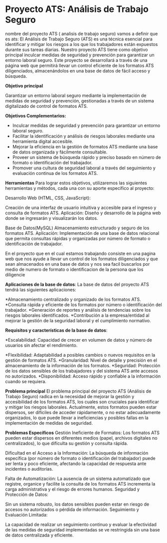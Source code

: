 # Proyecto ATS: Análisis de Trabajo Seguro
nombre del proyecto ATS ( analisis de trabajo seguro) 
vamos a definir que es ats: 
El Análisis de Trabajo Seguro (ATS) es una técnica esencial para identificar y mitigar los riesgos a los que los trabajadores están expuestos durante sus tareas diarias. Nuestro proyecto ATS tiene como objetivo principal inculcar medidas de seguridad y prevención para garantizar un entorno laboral seguro. Este proyecto se desarrollará a través de una página web que permitirá llevar un control eficiente de los formatos ATS diligenciados, almacenándolos en una base de datos de fácil acceso y búsqueda.

**Objetivo principal**

Garantizar un entorno laboral seguro mediante la implementación de medidas de seguridad y prevención, gestionadas a través de un sistema digitalizado de control de formatos ATS.

**Objetivos Complementarios:**
* Inculcar medidas de seguridad y prevención para garantizar un entorno laboral seguro.
* Facilitar la identificación y análisis de riesgos laborales mediante una herramienta digital accesible.
* Mejorar la eficiencia en la gestión de formatos ATS mediante una base de datos organizada y fácilmente consultable.
* Proveer un sistema de búsqueda rápido y preciso basado en número de formato o identificación del trabajador.
* Promover una cultura de seguridad laboral a través del seguimiento y evaluación continua de los formatos ATS.

**Herramientas**
Para lograr estos objetivos, utilizaremos las siguientes herramientas y métodos, cada una con su aporte específico al proyecto:

Desarrollo Web (HTML, CSS, JavaScript):

Creación de una interfaz de usuario intuitiva y accesible para el ingreso y consulta de formatos ATS.
Aplicación: Diseño y desarrollo de la página web donde se ingresarán y visualizarán los datos.

Base de Datos(MySQL)
Almacenamiento estructurado y seguro de los formatos ATS.
Aplicación: Implementación de una base de datos relacional que permita consultas rápidas y organizadas por número de formato o identificación de trabajador.

En el proyecto que en el cual estamos trabajando consiste en una pagina web que nos ayude a llevar un control de los formatos diligenciados y que sean almacenados en una base de datos y nos sea facil buscarlos por medio de numero de formato o identificacion de la persona que los diligencie

**Aplicaciones de la base de datos**:
La base de datos del proyecto ATS tendrá las siguientes aplicaciones:

*Almacenamiento centralizado y organizado de los formatos ATS.
*Consulta rápida y eficiente de los formatos por número o identificación del trabajador.
*Generación de reportes y análisis de tendencias sobre los riesgos laborales identificados.
*Contribución a la empresa/entidad al mejorar la gestión de la seguridad laboral y el cumplimiento normativo.

**Requisitos y características de la base de datos**:

*Escalabilidad: Capacidad de crecer en volumen de datos y número de usuarios sin afectar el rendimiento.

*Flexibilidad: Adaptabilidad a posibles cambios o nuevos requisitos en la gestión de formatos ATS.
*Granularidad: Nivel de detalle y precisión en el almacenamiento de la información de los formatos.
*Seguridad: Protección de los datos sensibles de los trabajadores y del sistema ATS ante accesos no autorizados.
*Disponibilidad: Acceso rápido y confiable a la información cuando se requiera.

**Problema principal**
El problema principal del proyecto ATS (Análisis de Trabajo Seguro) radica en la necesidad de mejorar la gestión y accesibilidad de los formatos ATS, los cuales son cruciales para identificar y mitigar los riesgos laborales.
Actualmente, estos formatos pueden estar dispersos, ser difíciles de acceder rápidamente, o no estar adecuadamente organizados, lo que puede llevar a ineficiencias y posibles fallas en la implementación de medidas de seguridad.

**Problemas Específicos**
Gestión Ineficiente de Formatos:
Los formatos ATS pueden estar dispersos en diferentes medios (papel, archivos digitales no centralizados), lo que dificulta su gestión y consulta rápida.

Dificultad en el Acceso a la Información:
La búsqueda de información específica (por número de formato o identificación del trabajador) puede ser lenta y poco eficiente, afectando la capacidad de respuesta ante incidentes o auditorías.

Falta de Automatización:
La ausencia de un sistema automatizado que registre, organice y facilite la consulta de los formatos ATS incrementa la carga administrativa y el riesgo de errores humanos.
Seguridad y Protección de Datos:

Sin un sistema robusto, los datos sensibles pueden estar en riesgo de accesos no autorizados o pérdida de información.
Seguimiento y Evaluación Limitada:

La capacidad de realizar un seguimiento continuo y evaluar la efectividad de las medidas de seguridad implementadas se ve restringida sin una base de datos centralizada y eficiente.
